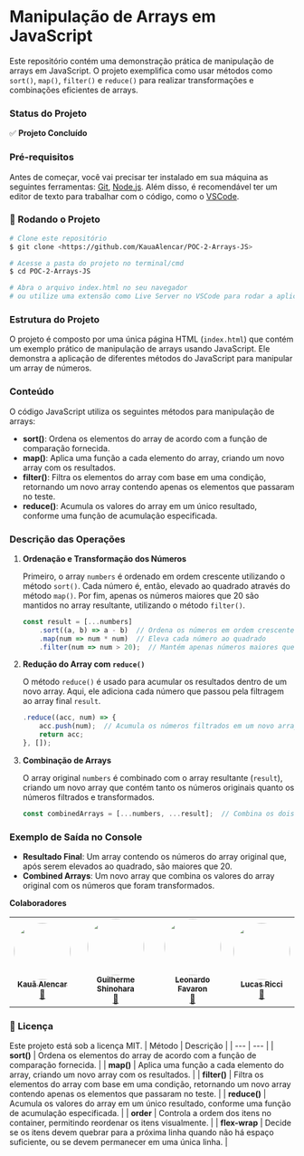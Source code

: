 # **Manipulação de Arrays em JavaScript**

Este repositório contém uma demonstração prática de manipulação de arrays em JavaScript. O projeto exemplifica como usar métodos como `sort()`, `map()`, `filter()` e `reduce()` para realizar transformações e combinações eficientes de arrays.

### **Status do Projeto**

✅ **Projeto Concluído**

### **Pré-requisitos**

Antes de começar, você vai precisar ter instalado em sua máquina as seguintes ferramentas:
[Git](https://git-scm.com/), [Node.js](https://nodejs.org/en/).
Além disso, é recomendável ter um editor de texto para trabalhar com o código, como o [VSCode](https://code.visualstudio.com/).

### **🎲 Rodando o Projeto**

```bash
# Clone este repositório
$ git clone <https://github.com/KauaAlencar/POC-2-Arrays-JS>

# Acesse a pasta do projeto no terminal/cmd
$ cd POC-2-Arrays-JS

# Abra o arquivo index.html no seu navegador
# ou utilize uma extensão como Live Server no VSCode para rodar a aplicação.

```

### **Estrutura do Projeto**

O projeto é composto por uma única página HTML (`index.html`) que contém um exemplo prático de manipulação de arrays usando JavaScript. Ele demonstra a aplicação de diferentes métodos do JavaScript para manipular um array de números.

### **Conteúdo**

O código JavaScript utiliza os seguintes métodos para manipulação de arrays:

- **sort()**: Ordena os elementos do array de acordo com a função de comparação fornecida.
- **map()**: Aplica uma função a cada elemento do array, criando um novo array com os resultados.
- **filter()**: Filtra os elementos do array com base em uma condição, retornando um novo array contendo apenas os elementos que passaram no teste.
- **reduce()**: Acumula os valores do array em um único resultado, conforme uma função de acumulação especificada.

### **Descrição das Operações**

1. **Ordenação e Transformação dos Números**
    
    Primeiro, o array `numbers` é ordenado em ordem crescente utilizando o método `sort()`. Cada número é, então, elevado ao quadrado através do método `map()`. Por fim, apenas os números maiores que 20 são mantidos no array resultante, utilizando o método `filter()`.
    
    ```jsx
    const result = [...numbers]
        .sort((a, b) => a - b)  // Ordena os números em ordem crescente
        .map(num => num * num)  // Eleva cada número ao quadrado
        .filter(num => num > 20);  // Mantém apenas números maiores que 20
    
    ```
    
2. **Redução do Array com `reduce()`**
    
    O método `reduce()` é usado para acumular os resultados dentro de um novo array. Aqui, ele adiciona cada número que passou pela filtragem ao array final `result`.
    
    ```jsx
    .reduce((acc, num) => {
        acc.push(num);  // Acumula os números filtrados em um novo array
        return acc;
    }, []);
    
    ```
    
3. **Combinação de Arrays**
    
    O array original `numbers` é combinado com o array resultante (`result`), criando um novo array que contém tanto os números originais quanto os números filtrados e transformados.
    
    ```jsx
    const combinedArrays = [...numbers, ...result];  // Combina os dois arrays
    
    ```
    

### **Exemplo de Saída no Console**

- **Resultado Final**: Um array contendo os números do array original que, após serem elevados ao quadrado, são maiores que 20.
- **Combined Arrays**: Um novo array que combina os valores do array original com os números que foram transformados.

**Colaboradores**
     <table>
  <tr>
    <td align="center"><a href="https://github.com/KauaAlencar"><img style="border-radius: 50%;" src="https://avatars.githubusercontent.com/u/172075258?v=4" width="100px;" alt=""/><br /><sub><b>Kauã Alencar</b></sub></a><br /><a href="(https://www.linkedin.com/in/kau%C3%A3-alencar-b15119215/)" title="Linkedin">🚀</a></td>
   <td align="center"><a href="https://github.com/GuilhermeShinohara"><img style="border-radius: 50%;" src="https://avatars.githubusercontent.com/u/180458966?v=4" width="100px;" alt=""/><br /><sub><b>Guilherme Shinohara</b></sub></a><br /><a href="https://github.com/GuilhermeShinohara" title="Linkedin">🚀</a></td>
   <td align="center"><a href="https://github.com/LeoFavaron"><img style="border-radius: 50%;" src="https://avatars.githubusercontent.com/u/179886009?v=4" width="100px;" alt=""/><br /><sub><b>Leonardo Favaron</b></sub></a><br /><a href="https://github.com/LeoFavaron" title="Linkedin">🚀</a></td>
   <td align="center"><a href="https://github.com/lucas-ricci-pathbit"><img style="border-radius: 50%;" src="https://avatars.githubusercontent.com/u/174811028?v=4" width="100px;" alt=""/><br /><sub><b>Lucas Ricci</b></sub></a><br /><a href="https://github.com/lucas-ricci-pathbit" title="Linkedin">🚀</a></td>
    
  </tr>
</table>

### **📝 Licença**

Este projeto está sob a licença MIT. 
| Método | Descrição |
| --- | --- |
| **sort()** | Ordena os elementos do array de acordo com a função de comparação fornecida. |
| **map()** | Aplica uma função a cada elemento do array, criando um novo array com os resultados. |
| **filter()** | Filtra os elementos do array com base em uma condição, retornando um novo array contendo apenas os elementos que passaram no teste. |
| **reduce()** | Acumula os valores do array em um único resultado, conforme uma função de acumulação especificada.
 |
| **order** | Controla a ordem dos itens no container, permitindo reordenar os itens visualmente. |
| **flex-wrap** | Decide se os itens devem quebrar para a próxima linha quando não há espaço suficiente, ou se devem permanecer em uma única linha. |
